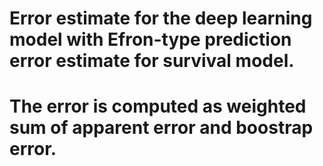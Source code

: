 # Error estimate for the deep learning model with Efron-type prediction error estimate for survival model.
# The error is computed as weighted sum of apparent error and boostrap error.
